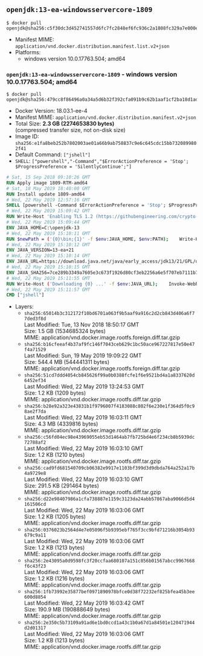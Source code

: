 ## `openjdk:13-ea-windowsservercore-1809`

```console
$ docker pull openjdk@sha256:c5f30dc3d452741557d6fc7fc2848ef6fc936c2a1808fc329a7e000eff87507e
```

-	Manifest MIME: `application/vnd.docker.distribution.manifest.list.v2+json`
-	Platforms:
	-	windows version 10.0.17763.504; amd64

### `openjdk:13-ea-windowsservercore-1809` - windows version 10.0.17763.504; amd64

```console
$ docker pull openjdk@sha256:479cc8f86496a0a34a5d6b32f392cfa091b9c62b1aaf1cf2ba18d1adc2af5a97
```

-	Docker Version: 18.03.1-ee-4
-	Manifest MIME: `application/vnd.docker.distribution.manifest.v2+json`
-	Total Size: **2.3 GB (2274653830 bytes)**  
	(compressed transfer size, not on-disk size)
-	Image ID: `sha256:e1fa8beb252b7802003ae01a66b9ab758837c9e6c645cdc15bb7320899802f41`
-	Default Command: `["jshell"]`
-	`SHELL`: `["powershell","-Command","$ErrorActionPreference = 'Stop'; $ProgressPreference = 'SilentlyContinue';"]`

```dockerfile
# Sat, 15 Sep 2018 09:10:26 GMT
RUN Apply image 1809-RTM-amd64
# Sat, 18 May 2019 18:40:00 GMT
RUN Install update 1809-amd64
# Wed, 22 May 2019 12:57:16 GMT
SHELL [powershell -Command $ErrorActionPreference = 'Stop'; $ProgressPreference = 'SilentlyContinue';]
# Wed, 22 May 2019 15:09:42 GMT
RUN Write-Host 'Enabling TLS 1.2 (https://githubengineering.com/crypto-removal-notice/) ...'; 	$tls12RegBase = 'HKLM:\\SYSTEM\CurrentControlSet\Control\SecurityProviders\SCHANNEL\Protocols\TLS 1.2'; 	if (Test-Path $tls12RegBase) { throw ('"{0}" already exists!' -f $tls12RegBase) }; 	New-Item -Path ('{0}/Client' -f $tls12RegBase) -Force; 	New-Item -Path ('{0}/Server' -f $tls12RegBase) -Force; 	New-ItemProperty -Path ('{0}/Client' -f $tls12RegBase) -Name 'DisabledByDefault' -PropertyType DWORD -Value 0 -Force; 	New-ItemProperty -Path ('{0}/Client' -f $tls12RegBase) -Name 'Enabled' -PropertyType DWORD -Value 1 -Force; 	New-ItemProperty -Path ('{0}/Server' -f $tls12RegBase) -Name 'DisabledByDefault' -PropertyType DWORD -Value 0 -Force; 	New-ItemProperty -Path ('{0}/Server' -f $tls12RegBase) -Name 'Enabled' -PropertyType DWORD -Value 1 -Force
# Wed, 22 May 2019 15:09:44 GMT
ENV JAVA_HOME=C:\openjdk-13
# Wed, 22 May 2019 15:10:11 GMT
RUN $newPath = ('{0}\bin;{1}' -f $env:JAVA_HOME, $env:PATH); 	Write-Host ('Updating PATH: {0}' -f $newPath); 	setx /M PATH $newPath
# Wed, 22 May 2019 15:10:12 GMT
ENV JAVA_VERSION=13-ea+21
# Wed, 22 May 2019 15:10:14 GMT
ENV JAVA_URL=https://download.java.net/java/early_access/jdk13/21/GPL/openjdk-13-ea+21_windows-x64_bin.zip
# Wed, 22 May 2019 15:10:15 GMT
ENV JAVA_SHA256=7ce289b3349a7605e3c673f1926d80cf3eb2256a6e5f707eb7111b7f817948f0
# Wed, 22 May 2019 15:11:55 GMT
RUN Write-Host ('Downloading {0} ...' -f $env:JAVA_URL); 	Invoke-WebRequest -Uri $env:JAVA_URL -OutFile 'openjdk.zip'; 	Write-Host ('Verifying sha256 ({0}) ...' -f $env:JAVA_SHA256); 	if ((Get-FileHash openjdk.zip -Algorithm sha256).Hash -ne $env:JAVA_SHA256) { 		Write-Host 'FAILED!'; 		exit 1; 	}; 		Write-Host 'Expanding ...'; 	New-Item -ItemType Directory -Path C:\temp | Out-Null; 	Expand-Archive openjdk.zip -DestinationPath C:\temp; 	Move-Item -Path C:\temp\* -Destination $env:JAVA_HOME; 	Remove-Item C:\temp; 		Write-Host 'Verifying install ...'; 	Write-Host '  java --version'; java --version; 	Write-Host '  javac --version'; javac --version; 		Write-Host 'Removing ...'; 	Remove-Item openjdk.zip -Force; 		Write-Host 'Complete.'
# Wed, 22 May 2019 15:11:57 GMT
CMD ["jshell"]
```

-	Layers:
	-	`sha256:65014b3c312172f10bd6701a063f9b5aaf9a916c2d2cb843d406a6f77ded3f8d`  
		Last Modified: Tue, 13 Nov 2018 18:50:17 GMT  
		Size: 1.5 GB (1534685324 bytes)  
		MIME: application/vnd.docker.image.rootfs.foreign.diff.tar.gzip
	-	`sha256:b16cfeeaf4b37af9fc146f7043ceb629c1bc50ace967227817e50e47f4a71529`  
		Last Modified: Sun, 19 May 2019 19:09:22 GMT  
		Size: 544.4 MB (544441311 bytes)  
		MIME: application/vnd.docker.image.rootfs.foreign.diff.tar.gzip
	-	`sha256:51cd7ddd4054cb845626f99a0b0388fcfe1f6e9521bd4a1a8337620d6452ef34`  
		Last Modified: Wed, 22 May 2019 13:24:53 GMT  
		Size: 1.2 KB (1209 bytes)  
		MIME: application/vnd.docker.image.rootfs.diff.tar.gzip
	-	`sha256:b28e92a323e43831b1f9796007f4183088c802f6e230e1f364d5f0c98ae2f7da`  
		Last Modified: Wed, 22 May 2019 16:03:11 GMT  
		Size: 4.3 MB (4339816 bytes)  
		MIME: application/vnd.docker.image.rootfs.diff.tar.gzip
	-	`sha256:c56fd04ec98e43969055eb53d1464ab7fb725bd4e6f234cb8b5939dc72788af2`  
		Last Modified: Wed, 22 May 2019 16:03:10 GMT  
		Size: 1.2 KB (1210 bytes)  
		MIME: application/vnd.docker.image.rootfs.diff.tar.gzip
	-	`sha256:cad9fd681540709cb06382e9917e1103bf399d3d9dbda764a252a17b4a9729e8`  
		Last Modified: Wed, 22 May 2019 16:03:10 GMT  
		Size: 291.5 KB (291464 bytes)  
		MIME: application/vnd.docker.image.rootfs.diff.tar.gzip
	-	`sha256:d22e98407986a1cfa738887e1159c3123da24abb57867aba9066d5d4161506cd`  
		Last Modified: Wed, 22 May 2019 16:03:06 GMT  
		Size: 1.2 KB (1205 bytes)  
		MIME: application/vnd.docker.image.rootfs.diff.tar.gzip
	-	`sha256:0376023b2564d4e7e05096f5b9395ebf765f3cc9bfd71216b3054b93679c9a11`  
		Last Modified: Wed, 22 May 2019 16:03:06 GMT  
		Size: 1.2 KB (1213 bytes)  
		MIME: application/vnd.docker.image.rootfs.diff.tar.gzip
	-	`sha256:2e43095a0d9598fc3f20ccfaa680107a151c856b01567abcc9967668f6c43f23`  
		Last Modified: Wed, 22 May 2019 16:03:06 GMT  
		Size: 1.2 KB (1216 bytes)  
		MIME: application/vnd.docker.image.rootfs.diff.tar.gzip
	-	`sha256:1fb73992e35877bef0971890978bfce0d38f72232ef825bfea45b3ee600d8854`  
		Last Modified: Wed, 22 May 2019 16:03:42 GMT  
		Size: 190.9 MB (190888649 bytes)  
		MIME: application/vnd.docker.image.rootfs.diff.tar.gzip
	-	`sha256:2e350c5b73109a91ad6e1bd0ccd1a43c1b0a67d1a84501e120471944d2d01317`  
		Last Modified: Wed, 22 May 2019 16:03:06 GMT  
		Size: 1.2 KB (1213 bytes)  
		MIME: application/vnd.docker.image.rootfs.diff.tar.gzip
